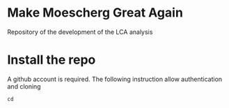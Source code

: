 # Make Moescherg Great Again

Repository of the development of the LCA analysis 

# Install the repo

A github account is required. The following instruction allow authentication and cloning

``cd``
